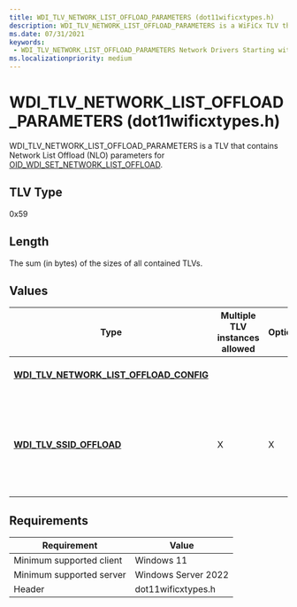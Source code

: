 ```yaml
---
title: WDI_TLV_NETWORK_LIST_OFFLOAD_PARAMETERS (dot11wificxtypes.h)
description: WDI_TLV_NETWORK_LIST_OFFLOAD_PARAMETERS is a WiFiCx TLV that contains Network List Offload (NLO) parameters for OID_WDI_SET_NETWORK_LIST_OFFLOAD.
ms.date: 07/31/2021
keywords:
 - WDI_TLV_NETWORK_LIST_OFFLOAD_PARAMETERS Network Drivers Starting with Windows Vista
ms.localizationpriority: medium
---
```


# WDI\_TLV\_NETWORK\_LIST\_OFFLOAD\_PARAMETERS (dot11wificxtypes.h)


WDI\_TLV\_NETWORK\_LIST\_OFFLOAD\_PARAMETERS is a TLV that contains Network List Offload (NLO) parameters for [OID\_WDI\_SET\_NETWORK\_LIST\_OFFLOAD](./oid-wdi-set-network-list-offload.md).

## TLV Type


0x59

## Length


The sum (in bytes) of the sizes of all contained TLVs.

## Values


| Type                                                                                    | Multiple TLV instances allowed | Optional | Description                                                                                  |
|-----------------------------------------------------------------------------------------|--------------------------------|----------|----------------------------------------------------------------------------------------------|
| [**WDI\_TLV\_NETWORK\_LIST\_OFFLOAD\_CONFIG**](wdi-tlv-network-list-offload-config.md) |                                |          | Specifies NLO configuration.                                                                 |
| [**WDI\_TLV\_SSID\_OFFLOAD**](wdi-tlv-ssid-offload.md)                                 | X                              | X        | Specifies offload SSIDs. When this element is absent, the firmware should stop NLO scanning. |

 

## Requirements

|Requirement|Value|
|--- |--- |
|Minimum supported client|Windows 11|
|Minimum supported server|Windows Server 2022|
|Header|dot11wificxtypes.h|

 

